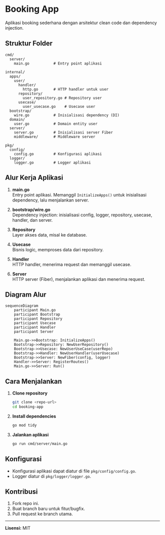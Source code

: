 # Booking App

Aplikasi booking sederhana dengan arsitektur clean code dan dependency injection.

## Struktur Folder

```
cmd/
  server/
    main.go           # Entry point aplikasi

internal/
  apps/
    user/
      handler/
        http.go       # HTTP handler untuk user
      repository/
        user_repository.go # Repository user
      usecase/
        user_usecase.go    # Usecase user
  bootstrap/
    wire.go           # Inisialisasi dependency (DI)
  domain/
    user.go           # Domain entity user
  server/
    server.go         # Inisialisasi server Fiber
    middleware/       # Middleware server

pkg/
  config/
    config.go         # Konfigurasi aplikasi
  logger/
    logger.go         # Logger aplikasi
```

## Alur Kerja Aplikasi

1. **main.go**  
   Entry point aplikasi. Memanggil `InitializeApps()` untuk inisialisasi dependency, lalu menjalankan server.

2. **bootstrap/wire.go**  
   Dependency injection: inisialisasi config, logger, repository, usecase, handler, dan server.

3. **Repository**  
   Layer akses data, misal ke database.

4. **Usecase**  
   Bisnis logic, memproses data dari repository.

5. **Handler**  
   HTTP handler, menerima request dan memanggil usecase.

6. **Server**  
   HTTP server (Fiber), menjalankan aplikasi dan menerima request.

## Diagram Alur

```mermaid
sequenceDiagram
    participant Main.go
    participant Bootstrap
    participant Repository
    participant Usecase
    participant Handler
    participant Server

    Main.go->>Bootstrap: InitializeApps()
    Bootstrap->>Repository: NewUserRepository()
    Bootstrap->>Usecase: NewUserUseCase(userRepo)
    Bootstrap->>Handler: NewUserHandler(userUsecase)
    Bootstrap->>Server: NewFiber(config, logger)
    Handler->>Server: RegisterRoutes()
    Main.go->>Server: Run()
```

## Cara Menjalankan

1. **Clone repository**

   ```sh
   git clone <repo-url>
   cd booking-app
   ```

2. **Install dependencies**

   ```sh
   go mod tidy
   ```

3. **Jalankan aplikasi**
   ```sh
   go run cmd/server/main.go
   ```

## Konfigurasi

- Konfigurasi aplikasi dapat diatur di file `pkg/config/config.go`.
- Logger diatur di `pkg/logger/logger.go`.

## Kontribusi

1. Fork repo ini.
2. Buat branch baru untuk fitur/bugfix.
3. Pull request ke branch utama.

---

**Lisensi:** MIT
